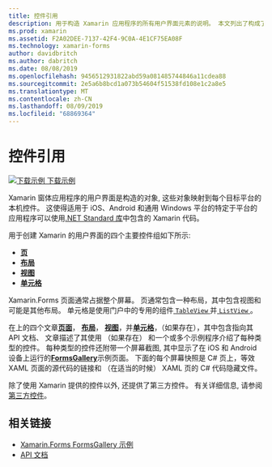 ```yaml
---
title: 控件引用
description: 用于构造 Xamarin 应用程序的所有用户界面元素的说明。 本文列出了构成了 Xamarin.Forms 应用程序的用户界面的控件组。
ms.prod: xamarin
ms.assetid: F2A02DEE-7137-42F4-9C0A-4E1CF75EA08F
ms.technology: xamarin-forms
author: davidbritch
ms.author: dabritch
ms.date: 08/08/2019
ms.openlocfilehash: 9456512931822abd59a081485744846a11cdea88
ms.sourcegitcommit: 2e5a6b8bcd1a073b54604f51538fd108e1c2a8e5
ms.translationtype: MT
ms.contentlocale: zh-CN
ms.lasthandoff: 08/09/2019
ms.locfileid: "68869364"
---
```

# <a name="controls-reference"></a>控件引用

[![下载示例](~/media/shared/download.png) 下载示例](https://docs.microsoft.com/en-us/samples/xamarin/xamarin-forms-samples/formsgallery/)

Xamarin 窗体应用程序的用户界面是构造的对象, 这些对象映射到每个目标平台的本机控件。 这使得适用于 iOS、Android 和通用 Windows 平台的特定于平台的应用程序可以使用[.NET Standard 库](~/cross-platform/app-fundamentals/net-standard.md)中包含的 Xamarin 代码。

用于创建 Xamarin 的用户界面的四个主要控件组如下所示:

- [**页**](pages.md)
- [**布局**](layouts.md)
- [**视图**](views.md)
- [**单元格**](cells.md)

Xamarin.Forms 页面通常占据整个屏幕。 页通常包含一种布局，其中包含视图和可能是其他布局。 单元格是使用门户中的专用的组件[ `TableView` ](views.md#tableView)并[ `ListView` ](views.md#listView)。

在上的四个文章[**页面**](pages.md)， [**布局**](layouts.md)， [**视图**](views.md)，并[**单元格**](cells.md)，（如果存在），其中包含指向其 API 文档、 文章描述了其使用 （如果存在） 和一个或多个示例程序介绍了每种类型的控件。 每种类型的控件还附带一个屏幕截图, 其中显示了在 iOS 和 Android 设备上运行的[**FormsGallery**](https://docs.microsoft.com/samples/xamarin/xamarin-forms-samples/formsgallery)示例页面。 下面的每个屏幕快照是 C# 页上，等效 XAML 页面的源代码的链接和 （在适当的时候） XAML 页的 C# 代码隐藏文件。

除了使用 Xamarin 提供的控件以外, 还提供了第三方控件。 有关详细信息, 请参阅[第三方控件](thirdparty.md)。

## <a name="related-links"></a>相关链接

- [Xamarin.Forms FormsGallery 示例](https://docs.microsoft.com/samples/xamarin/xamarin-forms-samples/formsgallery)
- [API 文档](https://docs.microsoft.com/dotnet/api/xamarin.forms?view=xamarin-forms)
